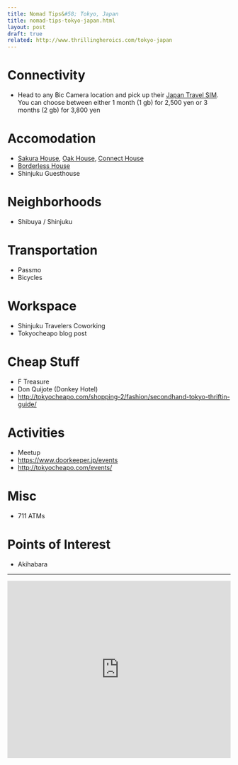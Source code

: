 ```yaml
---
title: Nomad Tips&#58; Tokyo, Japan
title: nomad-tips-tokyo-japan.html
layout: post
draft: true
related: http://www.thrillingheroics.com/tokyo-japan
---
```


<div class='text-center'
    <img src='/static/images/articles/sathorn-bkk.jpg' class='img-rounded' alt='Sathorn Unique Tower, Bangkok' />
</div>

# Connectivity
* Head to any Bic Camera location and pick up their [Japan Travel SIM](http://www.biccamera.com.e.lj.hp.transer.com/bc/disp/CSfDispListPage_001.jsp?dispNo=&q=travel+sim&x=0&y=0). You can choose between either 1 month (1 gb) for 2,500 yen or 3 months (2 gb) for 3,800 yen


# Accomodation
* [Sakura House](http://sakura-house.com/en/), [Oak House](http://www.oakhouse.jp/eng/), [Connect House](http://www.connect-house.com/sharehouse/index_en)
* [Borderless House](http://www.borderless-house.com)
* Shinjuku Guesthouse


# Neighborhoods
* Shibuya / Shinjuku


# Transportation
* Passmo
* Bicycles


# Workspace
* Shinjuku Travelers Coworking
* Tokyocheapo blog post


# Cheap Stuff
* F Treasure
* Don Quijote (Donkey Hotel)
* http://tokyocheapo.com/shopping-2/fashion/secondhand-tokyo-thriftin-guide/


# Activities
* Meetup
* https://www.doorkeeper.jp/events
* http://tokyocheapo.com/events/


# Misc
* 711 ATMs


# Points of Interest
* Akihabara


---

<iframe src='https://www.google.com/maps/d/u/0/embed?mid=z6BV6Fbwe-eE.kkyZTtWSzRko' width='100%' height='400' frameBorder='0'></iframe>

